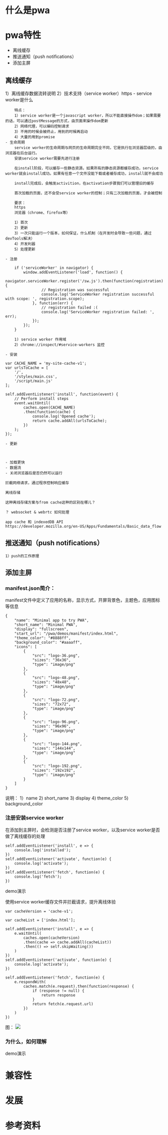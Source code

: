 # 什么是pwa

# pwa特性

- 离线缓存
- 推送通知（push notifications）
- 添加主屏

## 离线缓存
1）离线缓存数据流转说明
2）技术支持（service worker）https
    - service worker是什么

        特点：
        1）service worker是一个javascript worker，所以不能直接操作dom；如果需要的话，可以通过postMessage的方式，由页面来操作dom更新
        2）网络代理，可以编码控制请求
        3）不用的时候会被终止，用到的时候再启动
        4）大量的用到promise
    - 生命周期
        service worker的生命周期与网页的生命周期完全不同，它是执行在浏览器层级的，由浏览器在后台运行。
        安装service worker需要先进行注册

        在install阶段，可以缓存一些静态资源。如果所有的静态资源都缓存成功，service worker就会install成功。如果有任意一个文件没能下载或者缓存成功，install就不会成功

        install完成后，会触发activition，在activation步骤我们可以管理旧的缓存

        首次加载的页面，还不会受service worker的控制；只有二次加载的页面，才会被控制

        要求：
        https
        浏览器（chrome、firefox等）

        1）首次
        2）更新
        3）一次只能运行一个版本，如何保证，什么机制（在开发时会导致一些问题，通过devTools解决）
        4）开发利器
        5）处理更新

    - 注册
    
        if ('serviceWorker' in navigator) {
            window.addEventListener('load', function() {
                navigator.serviceWorker.register('/sw.js').then(function(registration) {
                    // Registration was successful
                    console.log('ServiceWorker registration successful with scope: ', registration.scope);
                }, function(err) {
                    // registration failed :(
                    console.log('ServiceWorker registration failed: ', err);
                });
            });
        }

        1) service worker 作用域
        2）chrome://inspect/#service-workers 监控
    
    - 安装

    var CACHE_NAME = 'my-site-cache-v1';
    var urlsToCache = [
        '/',
        '/styles/main.css',
        '/script/main.js'
    ];

    self.addEventListener('install', function(event) {
        // Perform install steps
        event.waitUntil(
            caches.open(CACHE_NAME)
            .then(function(cache) {
                console.log('Opened cache');
                return cache.addAll(urlsToCache);
            })
        );
    });

    - 更新



    - 加载更快
    - 数据流
    - 关闭浏览器后是否仍然可以运行
    
    拦截网络请求，通过程序控制响应缓存
    
    离线存储

    这种离线存储方案与from cache这种的区别在哪儿？

    ？ websocket & webrtc 如何处理

    app cache 和 indexedDB API
    https://developer.mozilla.org/en-US/Apps/Fundamentals/Basic_data_flow

## 推送通知（push notifications）
    1）push的工作原理

## 添加主屏

### manifest.json简介：

manifest文件中定义了应用的名称，显示方式，开屏背景色，主题色，应用图标等信息

```
{
    "name": "Minimal app to try PWA",
    "short_name": "Minimal PWA",
    "display": "fullscreen",
    "start_url": "/pwa/demos/manifest/index.html",
    "theme_color": "#8888ff",
    "background_color": "#aaaaff",
    "icons": [
        {
            "src": "logo-36.png",
            "sizes": "36x36",
            "type": "image/png"
        },
        {
            "src": "logo-48.png",
            "sizes": "48x48",
            "type": "image/png"
        },
        {
            "src": "logo-72.png",
            "sizes": "72x72",
            "type": "image/png"
        },
        {
            "src": "logo-96.png",
            "sizes": "96x96",
            "type": "image/png"
        },
        {
            "src": "logo-144.png",
            "sizes": "144x144",
            "type": "image/png"
        },
        {
            "src": "logo-192.png",
            "sizes": "192x192",
            "type": "image/png"
        }
    ]
}
```

说明：
1）name
2) short_name
3) display
4) theme_color
5) background_color

### 注册安装service worker

在添加到主屏时，会检测是否注册了service worker，以及service worker是否做了离线缓存的处理

```
self.addEventListener('install', e => {
    console.log('installed');
})
self.addEventListener('activate', function(e) {
    console.log('activate');
})
self.addEventListener('fetch', function(e) {
    console.log('fetch');
})
```

demo演示

使用service worker缓存文件并拦截请求，提升离线体验

```
var cacheVersion = 'cache-v1';

var cacheList = ['index.html'];

self.addEventListener('install', e => {
    e.waitUntil(
        caches.open(cacheVersion)
        .then(cache => cache.addAll(cacheList))
        .then(() => self.skipWaiting())
    )
})
self.addEventListener('activate', function(e) {
    console.log('activate');
})

self.addEventListener('fetch', function(e) {
    e.respondWith(
        caches.match(e.request).then(function(response) {
            if (response != null) {
                return response
            }
            return fetch(e.request.url)
        })
    )
})
```

图：
![](./images/cache.png)


### 为什么，如何理解

demo演示

# 兼容性

# 发展

# 参考资料



